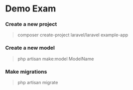 # Demo Exam

### Create a new project 
> composer create-project laravel/laravel example-app

### Create a new model
> php artisan make:model ModelName


### Make migrations 
> php artisan migrate
